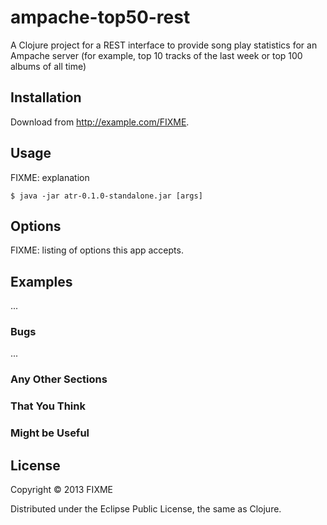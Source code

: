 # ampache-top50-rest

A Clojure project for a REST interface to provide song play statistics for an Ampache server (for example, top 10 tracks of the last week or top 100 albums of all time)

## Installation

Download from http://example.com/FIXME.

## Usage

FIXME: explanation

    $ java -jar atr-0.1.0-standalone.jar [args]

## Options

FIXME: listing of options this app accepts.

## Examples

...

### Bugs

...

### Any Other Sections
### That You Think
### Might be Useful

## License

Copyright © 2013 FIXME

Distributed under the Eclipse Public License, the same as Clojure.
